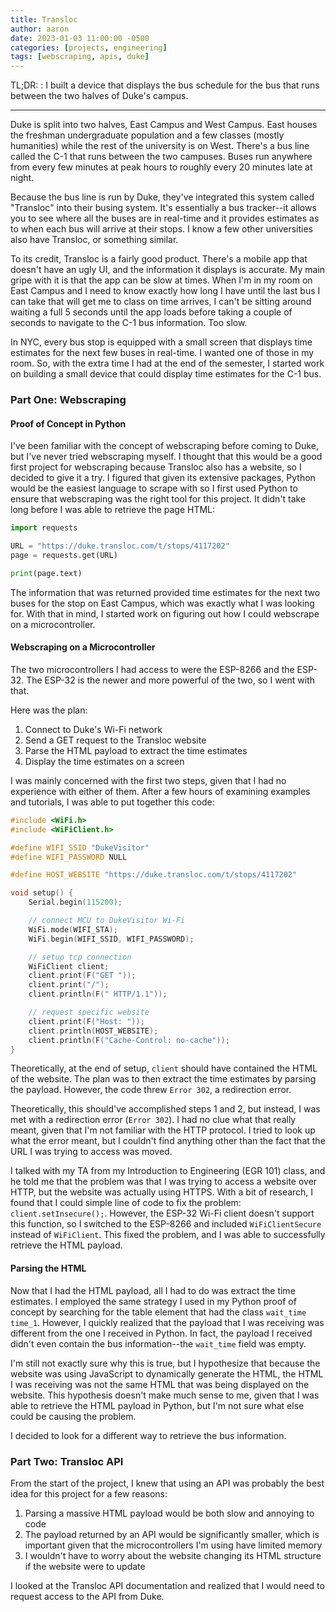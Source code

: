 ```yaml
---
title: Transloc 
author: aaron
date: 2023-01-03 11:00:00 -0500
categories: [projects, engineering]
tags: [webscraping, apis, duke]
---
```


TL;DR:
: I built a device that displays the bus schedule for the bus that runs between the two halves of Duke's campus.

---

Duke is split into two halves, East Campus and West Campus. East houses the freshman undergraduate population and a few classes (mostly humanities) while the rest of the university is on West. There's a bus line called the C-1 that runs between the two campuses. Buses run anywhere from every few minutes at peak hours to roughly every 20 minutes late at night. 

Because the bus line is run by Duke, they've integrated this system called "Transloc" into their busing system. It's essentially a bus tracker--it allows you to see where all the buses are in real-time and it provides estimates as to when each bus will arrive at their stops. I know a few other universities also have Transloc, or something similar.

To its credit, Transloc is a fairly good product. There's a mobile app that doesn't have an ugly UI, and the information it displays is accurate. My main gripe with it is that the app can be slow at times. When I'm in my room on East Campus and I need to know exactly how long I have until the last bus I can take that will get me to class on time arrives, I can't be sitting around waiting a full 5 seconds until the app loads before taking a couple of seconds to navigate to the C-1 bus information. Too slow.

In NYC, every bus stop is equipped with a small screen that displays time estimates for the next few buses in real-time. I wanted one of those in my room. So, with the extra time I had at the end of the semester, I started work on building a small device that could display time estimates for the C-1 bus.

### Part One: Webscraping

#### Proof of Concept in Python
I've been familiar with the concept of webscraping before coming to Duke, but I've never tried webscraping myself. I thought that this would be a good first project for webscraping because Transloc also has a website, so I decided to give it a try. I figured that given its extensive packages, Python would be the easiest language to scrape with so I first used Python to ensure that webscraping was the right tool for this project. It didn't take long before I was able to retrieve the page HTML:

```py
import requests

URL = "https://duke.transloc.com/t/stops/4117202"
page = requests.get(URL)

print(page.text)
```

The information that was returned provided time estimates for the next two buses for the stop on East Campus, which was exactly what I was looking for. With that in mind, I started work on figuring out how I could webscrape on a microcontroller.

#### Webscraping on a Microcontroller
The two microcontrollers I had access to were the ESP-8266 and the ESP-32. The ESP-32 is the newer and more powerful of the two, so I went with that.

Here was the plan:
1. Connect to Duke's Wi-Fi network
2. Send a GET request to the Transloc website
3. Parse the HTML payload to extract the time estimates
4. Display the time estimates on a screen

I was mainly concerned with the first two steps, given that I had no experience with either of them. After a few hours of examining examples and tutorials, I was able to put together this code:

```cpp
#include <WiFi.h>
#include <WiFiClient.h>

#define WIFI_SSID "DukeVisitor"
#define WIFI_PASSWORD NULL

#define HOST_WEBSITE "https://duke.transloc.com/t/stops/4117202"

void setup() {
    Serial.begin(115200);

    // connect MCU to DukeVisitor Wi-Fi
    WiFi.mode(WIFI_STA);
    WiFi.begin(WIFI_SSID, WIFI_PASSWORD);

    // setup tcp connection 
    WiFiClient client;
    client.print(F("GET "));
    client.print("/");
    client.println(F(" HTTP/1.1"));

    // request specific website
    client.print(F("Host: "));
    client.println(HOST_WEBSITE);
    client.println(F("Cache-Control: no-cache"));
}
```

Theoretically, at the end of setup, `client` should have contained the HTML of the website. The plan was to then extract the time estimates by parsing the payload. However, the code threw `Error 302`, a redirection error.

Theoretically, this should've accomplished steps 1 and 2, but instead, I was met with a redirection error (`Error 302`). I had no clue what that really meant, given that I'm not familiar with the HTTP protocol. I tried to look up what the error meant, but I couldn't find anything other than the fact that the URL I was trying to access was moved.

I talked with my TA from my Introduction to Engineering (EGR 101) class, and he told me that the problem was that I was trying to access a website over HTTP, but the website was actually using HTTPS. With a bit of research, I found that I could simple line of code to fix the problem: `client.setInsecure();`. However, the ESP-32 Wi-Fi client doesn't support this function, so I switched to the ESP-8266 and included `WiFiClientSecure` instead of `WiFiClient`. This fixed the problem, and I was able to successfully retrieve the HTML payload.

#### Parsing the HTML
Now that I had the HTML payload, all I had to do was extract the time estimates. I employed the same strategy I used in my Python proof of concept by searching for the table element that had the class `wait_time time_1`. However, I quickly realized that the payload that I was receiving was different from the one I received in Python. In fact, the payload I received didn't even contain the bus information--the `wait_time` field was empty.

I'm still not exactly sure why this is true, but I hypothesize that because the website was using JavaScript to dynamically generate the HTML, the HTML I was receiving was not the same HTML that was being displayed on the website. This hypothesis doesn't make much sense to me, given that I was able to retrieve the HTML payload in Python, but I'm not sure what else could be causing the problem.

I decided to look for a different way to retrieve the bus information.

### Part Two: Transloc API
From the start of the project, I knew that using an API was probably the best idea for this project for a few reasons:
1. Parsing a massive HTML payload would be both slow and annoying to code
2. The payload returned by an API would be significantly smaller, which is important given that the microcontrollers I'm using have limited memory
3. I wouldn't have to worry about the website changing its HTML structure if the website were to update

I looked at the Transloc API documentation and realized that I would need to request access to the API from Duke. 